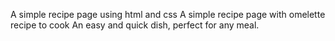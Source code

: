 A simple recipe page using html and css
A simple recipe page with omelette recipe to cook An easy and quick dish, perfect for any meal.

